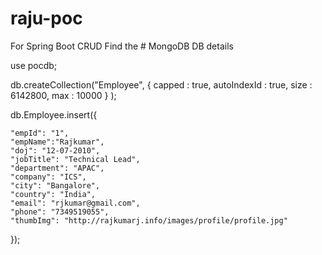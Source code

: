# raju-poc


For Spring Boot CRUD Find the # MongoDB DB details

use pocdb;

db.createCollection("Employee", { capped : true, autoIndexId : true, size : 
   6142800, max : 10000 } );
   
db.Employee.insert({
	
	"empId": "1",
    "empName":"Rajkumar",
    "doj": "12-07-2010",
    "jobTitle": "Technical Lead",
    "department": "APAC",
    "company": "ICS",
    "city": "Bangalore",
    "country": "India",
    "email": "rjkumar@gmail.com",
    "phone": "7349519055",
    "thumbImg": "http://rajkumarj.info/images/profile/profile.jpg"
	
});
